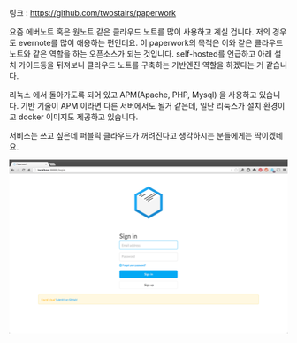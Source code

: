 링크 : https://github.com/twostairs/paperwork

요즘 에버노트 혹은 원노트 같은 클라우드 노트를 많이 사용하고 계실 겁니다. 저의 경우도 evernote를 많이 애용하는 편인데요. 이 paperwork의 목적은 이와 같은 클라우드 노트와 같은 역할을 하는 오픈소스가 되는 것입니다. self-hosted를 언급하고 아래 설치 가이드등을 뒤져보니 클라우드 노트를 구축하는 기반엔진 역할을 하겠다는 거 같습니다.

리눅스 에서 돌아가도록 되어 있고 APM(Apache, PHP, Mysql) 을 사용하고 있습니다. 기반 기술이 APM 이라면 다른 서버에서도 될거 같은데, 일단 리눅스가 설치 환경이고 docker 이미지도 제공하고 있습니다.

서비스는 쓰고 싶은데 퍼블릭 클라우드가 꺼려진다고 생각하시는 분들에게는 딱이겠네요.

![이미지1](img/001$11.png)
